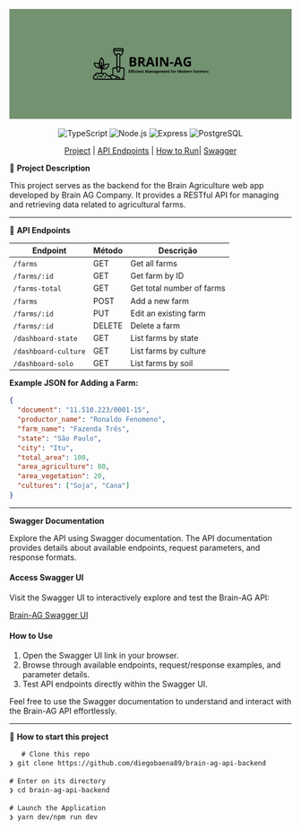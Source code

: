 <div align="center">

![BRAIN-AG-API-BACKEND Banner](https://github.com/diegobaena89/brain-ag-api-backend/blob/main/src/assets/brain-ag-api.png?raw=true)

![TypeScript](https://img.shields.io/badge/typescript-%23007ACC.svg?style=for-the-badge&logo=typescript&logoColor=white) ![Node.js](https://img.shields.io/badge/node.js-%23339933.svg?style=for-the-badge&logo=node.js&logoColor=white) ![Express](https://img.shields.io/badge/express-%23404d59.svg?style=for-the-badge&logo=express&logoColor=white) ![PostgreSQL](https://img.shields.io/badge/postgresql-%23336791.svg?style=for-the-badge&logo=postgresql&logoColor=white)

[Project](#project) | [API Endpoints](#api-endpoints) | [How to Run](#how-to-run)| [Swagger](#swagger)

</div>

📝 <a id="project"> **Project Description** </a>

This project serves as the backend for the Brain Agriculture web app developed by Brain AG Company. It provides a RESTful API for managing and retrieving data related to agricultural farms.

---

🚜 <a id="api-endpoints"> **API Endpoints** </a>

| Endpoint             | Método | Descrição                 |
| -------------------- | ------ | ------------------------- |
| `/farms`             | GET    | Get all farms             |
| `/farms/:id`         | GET    | Get farm by ID            |
| `/farms-total`       | GET    | Get total number of farms |
| `/farms`             | POST   | Add a new farm            |
| `/farms/:id`         | PUT    | Edit an existing farm     |
| `/farms/:id`         | DELETE | Delete a farm             |
| `/dashboard-state`   | GET    | List farms by state       |
| `/dashboard-culture` | GET    | List farms by culture     |
| `/dashboard-solo`    | GET    | List farms by soil        |

**Example JSON for Adding a Farm:**

```json
{
  "document": "11.510.223/0001-15",
  "productor_name": "Ronaldo Fenomeno",
  "farm_name": "Fazenda Três",
  "state": "São Paulo",
  "city": "Itu",
  "total_area": 100,
  "area_agriculture": 80,
  "area_vegetation": 20,
  "cultures": ["Soja", "Cana"]
}
```

---

<a id="swagger"> **Swagger Documentation** </a>

Explore the API using Swagger documentation. The API documentation provides details about available endpoints, request parameters, and response formats.

#### Access Swagger UI

Visit the Swagger UI to interactively explore and test the Brain-AG API:

[Brain-AG Swagger UI](http://localhost:3000/api-docs)

#### How to Use

1. Open the Swagger UI link in your browser.
2. Browse through available endpoints, request/response examples, and parameter details.
3. Test API endpoints directly within the Swagger UI.

Feel free to use the Swagger documentation to understand and interact with the Brain-AG API effortlessly.

---

📂 <a id="launch"> **How to start this project** </a>

       # Clone this repo
    ❯ git clone https://github.com/diegobaena89/brain-ag-api-backend

    # Enter on its directory
    ❯ cd brain-ag-api-backend

    # Launch the Application
    ❯ yarn dev/npm run dev
